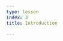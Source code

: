 ```yaml
---
type: lesson
index: 3
title: Introduction

---
```



<!--stackedit_data:
eyJoaXN0b3J5IjpbMTMxNjcyODI1M119
-->